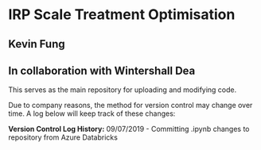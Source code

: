 # IRP Scale Treatment Optimisation
## Kevin Fung


## In collaboration with Wintershall Dea

This serves as the main repository for uploading and modifying code.

Due to company reasons, the method for version control may change over time. 
A log below will keep track of these changes: 

**Version Control Log History:**
09/07/2019 - Committing .ipynb changes to repository from Azure Databricks
